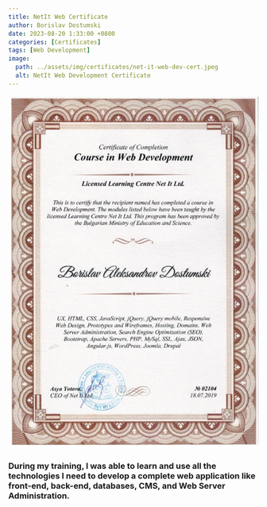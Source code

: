 ```yaml
---
title: NetIt Web Certificate
author: Borislav Dostumski
date: 2023-08-20 1:33:00 +0800
categories: [Certificates]
tags: [Web Development]
image:
  path: ../assets/img/certificates/net-it-web-dev-cert.jpeg
  alt: NetIt Web Development Certificate
---
```

![NetIt Web Development Certificate](../assets/img/certificates/net-it-web-dev-cert.jpeg)
<br/>
### During my training, I was able to learn and use all the technologies I need to develop a complete web application like front-end, back-end, databases, CMS, and Web Server Administration.

